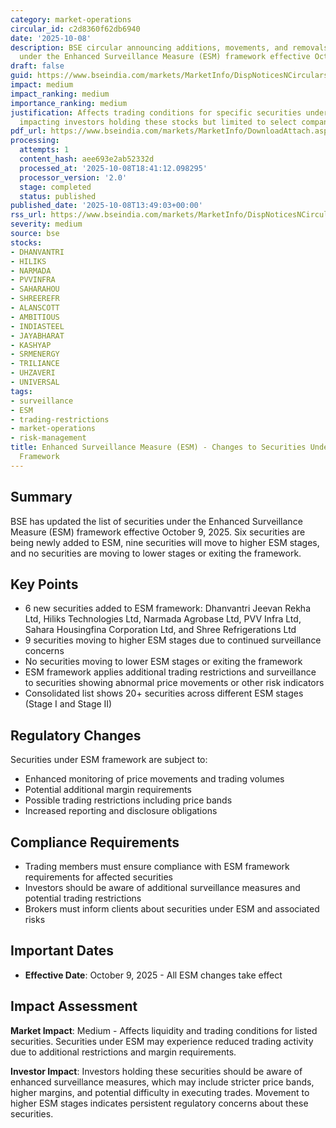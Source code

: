 ```yaml
---
category: market-operations
circular_id: c2d8360f62db6940
date: '2025-10-08'
description: BSE circular announcing additions, movements, and removals of securities
  under the Enhanced Surveillance Measure (ESM) framework effective October 9, 2025.
draft: false
guid: https://www.bseindia.com/markets/MarketInfo/DispNoticesNCirculars.aspx?Noticeid={489A6B93-555C-43D3-B35B-B0826C689C8B}&noticeno=20251008-50&dt=10/08/2025&icount=50&totcount=67&flag=0
impact: medium
impact_ranking: medium
importance_ranking: medium
justification: Affects trading conditions for specific securities under enhanced surveillance,
  impacting investors holding these stocks but limited to select companies
pdf_url: https://www.bseindia.com/markets/MarketInfo/DownloadAttach.aspx?id=20251008-50&attachedId=304aeed0-9804-45a0-8e86-12e2908aa9ff
processing:
  attempts: 1
  content_hash: aee693e2ab52332d
  processed_at: '2025-10-08T18:41:12.098295'
  processor_version: '2.0'
  stage: completed
  status: published
published_date: '2025-10-08T13:49:03+00:00'
rss_url: https://www.bseindia.com/markets/MarketInfo/DispNoticesNCirculars.aspx?Noticeid={489A6B93-555C-43D3-B35B-B0826C689C8B}&noticeno=20251008-50&dt=10/08/2025&icount=50&totcount=67&flag=0
severity: medium
source: bse
stocks:
- DHANVANTRI
- HILIKS
- NARMADA
- PVVINFRA
- SAHARAHOU
- SHREEREFR
- ALANSCOTT
- AMBITIOUS
- INDIASTEEL
- JAYABHARAT
- KASHYAP
- SRMENERGY
- TRILIANCE
- UHZAVERI
- UNIVERSAL
tags:
- surveillance
- ESM
- trading-restrictions
- market-operations
- risk-management
title: Enhanced Surveillance Measure (ESM) - Changes to Securities Under Surveillance
  Framework
---
```


## Summary

BSE has updated the list of securities under the Enhanced Surveillance Measure (ESM) framework effective October 9, 2025. Six securities are being newly added to ESM, nine securities will move to higher ESM stages, and no securities are moving to lower stages or exiting the framework.

## Key Points

- 6 new securities added to ESM framework: Dhanvantri Jeevan Rekha Ltd, Hiliks Technologies Ltd, Narmada Agrobase Ltd, PVV Infra Ltd, Sahara Housingfina Corporation Ltd, and Shree Refrigerations Ltd
- 9 securities moving to higher ESM stages due to continued surveillance concerns
- No securities moving to lower ESM stages or exiting the framework
- ESM framework applies additional trading restrictions and surveillance to securities showing abnormal price movements or other risk indicators
- Consolidated list shows 20+ securities across different ESM stages (Stage I and Stage II)

## Regulatory Changes

Securities under ESM framework are subject to:
- Enhanced monitoring of price movements and trading volumes
- Potential additional margin requirements
- Possible trading restrictions including price bands
- Increased reporting and disclosure obligations

## Compliance Requirements

- Trading members must ensure compliance with ESM framework requirements for affected securities
- Investors should be aware of additional surveillance measures and potential trading restrictions
- Brokers must inform clients about securities under ESM and associated risks

## Important Dates

- **Effective Date**: October 9, 2025 - All ESM changes take effect

## Impact Assessment

**Market Impact**: Medium - Affects liquidity and trading conditions for listed securities. Securities under ESM may experience reduced trading activity due to additional restrictions and margin requirements.

**Investor Impact**: Investors holding these securities should be aware of enhanced surveillance measures, which may include stricter price bands, higher margins, and potential difficulty in executing trades. Movement to higher ESM stages indicates persistent regulatory concerns about these securities.